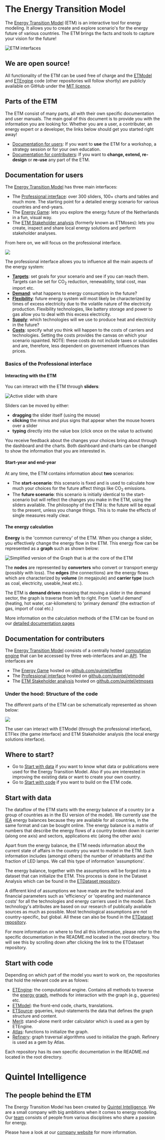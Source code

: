 # The Energy Transition Model

The [Energy Transition Model](https://energytransitionmodel.com/) (ETM) 
is an interactive tool for energy modeling. It allows you to create and explore 
scenario's for the energy future of various countries. 
The ETM brings the facts and tools to capture your vision for the future!

![ETM interfaces](images/20160809-screenshot-ETM-interfaces.png)

## We are open source!

All functionality of the ETM can be used free of charge and the 
[ETModel](https://github.com/quintel/etmodel) and 
[ETEngine](https://github.com/quintel/etengine) code (other repositories
will follow shortly) are publicly
available on GitHub under the 
[MIT licence](https://github.com/quintel/etmodel/blob/master/LICENSE.txt).


## Parts of the ETM

The ETM consist of many parts, all with their own specific documentation and 
user manuals.
The main goal of this document is to provide you with the information you are 
looking for.
Whether you are a user, a contributer, an energy expert or a developer, 
the links below should get you started right away!

* [Documentation for users](#users_doc): 
If you want to **use** the ETM for a workshop, a strategy session or for your own
education.
* [Documentation for contributers](#contr_doc): If you 
want to **change, extend, re-design** or **re-use** any part of the ETM.

## <a name="users_doc"></a>Documentation for users

The [Energy Transition Model](https://energytransitionmodel.com/) has 
three main interfaces:

* The [Professional interface](https://pro.energytransitionmodel.com/): over 300 sliders, 
100+ charts and tables and much more. The starting point for a detailed
energy scenario for various countries and end-years.
* The [Energy Game](https://light.energytransitionmodel.com/): lets you explore the 
energy future of the Netherlands in a fun, visual way.
* The [ETM Stakeholder analysis](https://moses.energytransitionmodel.com/) (formerly known as ETMoses): lets you create, inspect and share local energy solutions and perform stakeholder analyses.  

From here on, we will focus on the professional interface.

![](images/20160809-screenshot-pro-ETM.png)

The professional interface allows you to influence all the main aspects of the 
energy system:

* [**Targets**](/general/targets.md): set goals for your scenario and see if you can reach them. Targets can be set for CO<sub>2</sub> reduction, renewability, total cost, max import etc.
* [**Demand**](/general/demand.md): what happens to energy consumption in the future? 
* [**Flexibility**](/general/flexibility.md): future energy system will most likely be characterized by times of excess electricity due to the volatile nature of the electricity production. Flexibility technologies, like battery storage and power to gas allow you to deal with this excess electricity.
* [**Supply**](/general/supply.md): which technologies will we use to produce heat and electricity in the future?
* [**Costs**](/general/costs.md): specify what you think will happen to the costs of carriers and technologies. Setting the costs provides the canvas on which your scenario ispainted. NOTE: these costs do not include taxes or subsidies and are, therefore, less dependent on governement influences than prices.


### Basics of the Professional interface 

#### Interacting with the ETM

You can interact with the ETM through **sliders**:

![Active slider with share](https://f.cloud.github.com/assets/1303760/1733125/deb716b8-632f-11e3-97bd-032db6dfe9b9.png)

Sliders can be moved by either:

* **dragging** the slider itself (using the mouse)
* **clicking** the minus and plus signs that appear when the mouse hovers over a 
slider
* **typing** directly into the value box (click once on the value to activate)

You receive feedback about the changes your choices bring about through the 
dashboard and the charts. Both dashboard and charts can be changed to show the 
information that you are interested in.

#### Start-year and end-year

At any time, the ETM contains information about **two** scenarios:

* The **start-scenario**: this scenario is fixed and is used to calculate how much your choices for the future affect things like CO<sub>2</sub> emissions.
* The **future scenario**: this scenario is initially identical to the 
start-scenario but will reflect the changes you make in the ETM, using the 
sliders available. The philosophy of the ETM is: the future will be equal to the present, unless you change things. This is to make the effects of single measures
really clear.

#### <a name="energy_calc"></a>The energy calculation

**Energy** is the 'common currency' of the ETM. When you change a slider, 
you effectively change the energy flow in the ETM. This energy flow can be 
represented as a **graph** such as shown below:

![Simplified version of the Graph that is at the core of the ETM](images/Graph.jpg)

The **nodes** are represented by **converters** who convert or 
transport energy (possibly with loss). The **edges** (the connections) are the 
energy flows which are characterized by **volume** (in megajoule) and 
**carrier type** (such as coal, electricity, useable_heat etc.).

The ETM is **demand driven** meaning that moving a slider in the demand sector, 
the graph is traverse from left to right. From 'useful demand' (heating, 
hot water, car-kilometers) to 'primary demand' (the extraction of gas, import 
of coal etc.)

More information on the calculation methods of the ETM can be found on our
[detailed documentation pages](/general/documentation.md)

## <a name="contr_doc"></a>Documentation for contributers

The [Energy Transition Model](https://energytransitionmodel.com/) consists of 
a centrally hosted [computation engine](https://github.com/quintel/etengine) 
that can be accessed by three web-interfaces and an 
[API](https://energytransitionmodel.com/api). The interfaces are 

* The [Energy Game](https://light.energytransitionmodel.com/) hosted on 
[github.com/quintel/etflex](https://github.com/quintel/etflex)
* The [Professional interface](https://pro.energytransitionmodel.com/) hosted on 
[github.com/quintel/etmodel](https://github.com/quintel/etmodel)
* The [ETM Stakeholder analysis](https://moses.energytransitionmodel.com/) hosted on [github.com/quintel/etmoses](https://github.com/quintel/etmoses)

### Under the hood: Structure of the code

The different parts of the ETM can be schematically represented as shown below:

![](http://f.cl.ly/items/2a1x0m062V2N310k2p40/Screen%20Shot%202013-12-13%20at%2013.17.18.png)

The user can interact with ETModel (through the professional interface), 
ETFlex (the game interface) and ETM Stakeholder analysis (the local energy solutions interface). 

## Where to start?

* Go to [Start with data](#start_data) if you want to know what data or publications were used for the Energy Transition Model. Also if you are interested in improving the existing data or want to create your own country.
* Go to [Start with code](#start_code) if you want to build on the ETM 
code.

## <a name="start_data"></a> Start with data

The dataflow of the ETM starts with the energy 
balance of a country (or a group of countries as in the EU version of the 
model).
We currently use the [IEA](http://www.iea.org/) energy balances because they 
are available for all countries, in the same format and can be bought online.
The energy balance is a matrix of numbers that describe the energy flows of a 
country broken down in carrier (along one axis) and sectors, applications etc (along the other axis)

Apart from the energy balance, the ETM needs information about the current state of
affairs in the country you want to model in the ETM. Such information includes 
(amongst others) the number of inhabitants and the fraction of LED lamps.
We call this type of information 'assumptions'.

The energy balance, together with the assumptions will be forged into a dataset 
that can initialize the ETM. This process is done in the Dataset Analysis which 
can be found in the 
[ETDataset repository](https://github.com/quintel/etdataset-public).

A different kind of assumptions we have made are the technical and financial parameters such as 'efficiency' or 'operating and maintenance costs' for all the technologies and energy carriers used in the model. Each technology's attributes are based on our research of publically available sources as much as possible. Most technological assumptions are not country-specific, but global. All these can also be found in the 
[ETDataset repository](https://github.com/quintel/etdataset-public).

For more information on where to find all this information, please refer to the specific documentation in the README.md located in the root directory. You will see this by scrolling down after clicking the link to the ETDataset repository.

## <a name="start_code"></a> Start with code

Depending on which part of the model you want to work on, the repositories that
hold the relevant code are as folows:

* [ETEngine](https://github.com/quintel/etengine): the computational engine. 
Contains all methods to traverse the [energy graph](#energy_calc), methods 
for interaction with the graph (e.g., gqueries) etc.
* [ETModel](https://github.com/quintel/etmodel): the front-end code, charts, translations.
* [ETSource](https://github.com/quintel/etsource): gqueries, input-statements 
the data that defines the graph structure and content.
* [Merit](https://github.com/quintel/merit): stand-alone merit order calculator
which is used as a gem by ETEngine.
* [Atlas](https://github.com/quintel/atlas): functions to initialize the graph.
* [Refinery](https://github.com/quintel/refinery): graph traversal algorithms 
used to initialize the graph. Refinery is used as a gem by Atlas.

Each repository has its own specific documentation in the 
README.md located in the root directory.

# Quintel Intelligence

## The people behind the ETM

The Energy Transition Model has been created by 
[Quintel Intelligence](http://quintel.com/). We are a small company with big
ambitions when it comes to energy modeling. Our [team](http://quintel.com/team) 
consists of people from various disciplines who share a passion for energy.

Please have a look at our [company website](http://quintel.com/) for more information.
